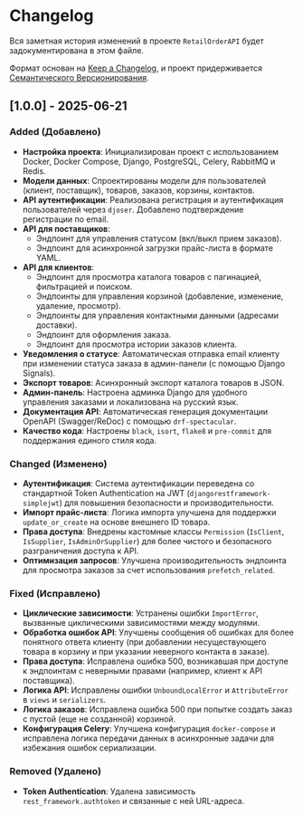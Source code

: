 # Changelog

Вся заметная история изменений в проекте `RetailOrderAPI` будет задокументирована в этом файле.

Формат основан на [Keep a Changelog](https://keepachangelog.com/en/1.0.0/), 
и проект придерживается [Семантического Версионирования](https://semver.org/spec/v2.0.0.html).


## [1.0.0] - 2025-06-21

### Added (Добавлено)
- **Настройка проекта**: Инициализирован проект с использованием Docker, Docker Compose, Django, PostgreSQL, Celery, RabbitMQ и Redis.
- **Модели данных**: Спроектированы модели для пользователей (клиент, поставщик), товаров, заказов, корзины, контактов.
- **API аутентификации**: Реализована регистрация и аутентификация пользователей через `djoser`. Добавлено подтверждение регистрации по email.
- **API для поставщиков**:
  - Эндпоинт для управления статусом (вкл/выкл прием заказов).
  - Эндпоинт для асинхронной загрузки прайс-листа в формате YAML.
- **API для клиентов**:
  - Эндпоинт для просмотра каталога товаров с пагинацией, фильтрацией и поиском.
  - Эндпоинты для управления корзиной (добавление, изменение, удаление, просмотр).
  - Эндпоинты для управления контактными данными (адресами доставки).
  - Эндпоинт для оформления заказа.
  - Эндпоинт для просмотра истории заказов клиента.
- **Уведомления о статусе**: Автоматическая отправка email клиенту при изменении статуса заказа в админ-панели (с помощью Django Signals).
- **Экспорт товаров**: Асинхронный экспорт каталога товаров в JSON.
- **Админ-панель**: Настроена админка Django для удобного управления заказами и локализована на русский язык.
- **Документация API**: Автоматическая генерация документации OpenAPI (Swagger/ReDoc) с помощью `drf-spectacular`.
- **Качество кода**: Настроены `black`, `isort`, `flake8` и `pre-commit` для поддержания единого стиля кода.

### Changed (Изменено)
- **Аутентификация**: Система аутентификации переведена со стандартной Token Authentication на JWT (`djangorestframework-simplejwt`) для повышения безопасности и производительности.
- **Импорт прайс-листа**: Логика импорта улучшена для поддержки `update_or_create` на основе внешнего ID товара.
- **Права доступа**: Внедрены кастомные классы `Permission` (`IsClient`, `IsSupplier`, `IsAdminOrSupplier`) для более чистого и безопасного разграничения доступа к API.
- **Оптимизация запросов**: Улучшена производительность эндпоинта для просмотра заказов за счет использования `prefetch_related`.

### Fixed (Исправлено)
- **Циклические зависимости**: Устранены ошибки `ImportError`, вызванные циклическими зависимостями между модулями.
- **Обработка ошибок API**: Улучшены сообщения об ошибках для более понятного ответа клиенту (при добавлении несуществующего товара в корзину и при указании неверного контакта в заказе).
- **Права доступа**: Исправлена ошибка 500, возникавшая при доступе к эндпоинтам с неверными правами (например, клиент к API поставщика).
- **Логика API**: Исправлены ошибки `UnboundLocalError` и `AttributeError` в `views` и `serializers`.
- **Логика заказов**: Исправлена ошибка 500 при попытке создать заказ с пустой (еще не созданной) корзиной. 
- **Конфигурация Celery**: Улучшена конфигурация `docker-compose` и исправлена логика передачи данных в асинхронные задачи для избежания ошибок сериализации.

### Removed (Удалено)
- **Token Authentication**: Удалена зависимость `rest_framework.authtoken` и связанные с ней URL-адреса.